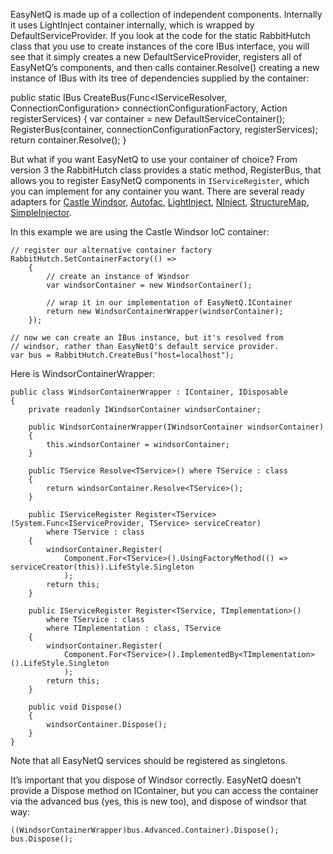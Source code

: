 EasyNetQ is made up of a collection of independent components. Internally it uses LightInject container internally, which is wrapped by DefaultServiceProvider. If you look at the code for the static RabbitHutch class that you use to create instances of the core IBus interface, you will see that it simply creates a new DefaultServiceProvider, registers all of EasyNetQ’s components, and then calls container.Resolve<IBus>() creating a new instance of IBus with its tree of dependencies supplied by the container:

  public static IBus CreateBus(Func<IServiceResolver, ConnectionConfiguration> connectionConfigurationFactory, Action<IServiceRegister> registerServices)
        {
            var container = new DefaultServiceContainer();
            RegisterBus(container, connectionConfigurationFactory, registerServices);
            return container.Resolve<IBus>();
        }

But what if you want EasyNetQ to use your container of choice? From version 3 the RabbitHutch class provides a static method, RegisterBus, that allows you to register EasyNetQ components in `IServiceRegister`,  which you can implement for any container you want. There are several ready adapters for [Castle Windsor](https://www.nuget.org/packages/EasyNetQ.DI.Windsor), [Autofac](https://www.nuget.org/packages/EasyNetQ.DI.Autofac), [LightInject](https://www.nuget.org/packages/EasyNetQ.DI.LightInject), [NInject](https://www.nuget.org/packages/EasyNetQ.DI.NInject), [StructureMap](https://www.nuget.org/packages/EasyNetQ.DI.StructureMap), [SimpleInjector](https://www.nuget.org/packages/EasyNetQ.DI.SimpleInjector).

In this example we are using the Castle Windsor IoC container:

    // register our alternative container factory
    RabbitHutch.SetContainerFactory(() =>
        {
            // create an instance of Windsor
            var windsorContainer = new WindsorContainer();

            // wrap it in our implementation of EasyNetQ.IContainer
            return new WindsorContainerWrapper(windsorContainer);
        });

    // now we can create an IBus instance, but it's resolved from
    // windsor, rather than EasyNetQ's default service provider.
    var bus = RabbitHutch.CreateBus("host=localhost");

Here is WindsorContainerWrapper:

    public class WindsorContainerWrapper : IContainer, IDisposable
    {
        private readonly IWindsorContainer windsorContainer;

        public WindsorContainerWrapper(IWindsorContainer windsorContainer)
        {
            this.windsorContainer = windsorContainer;
        }

        public TService Resolve<TService>() where TService : class
        {
            return windsorContainer.Resolve<TService>();
        }

        public IServiceRegister Register<TService>(System.Func<IServiceProvider, TService> serviceCreator) 
            where TService : class
        {
            windsorContainer.Register(
                Component.For<TService>().UsingFactoryMethod(() => serviceCreator(this)).LifeStyle.Singleton
                );
            return this;
        }

        public IServiceRegister Register<TService, TImplementation>() 
            where TService : class 
            where TImplementation : class, TService
        {
            windsorContainer.Register(
                Component.For<TService>().ImplementedBy<TImplementation>().LifeStyle.Singleton
                );
            return this;
        }

        public void Dispose()
        {
            windsorContainer.Dispose();
        }
    }

Note that all EasyNetQ services should be registered as singletons.

It’s important that you dispose of Windsor correctly. EasyNetQ doesn’t provide a Dispose method on IContainer, but you can access the container via the advanced bus (yes, this is new too), and dispose of windsor that way:

    ((WindsorContainerWrapper)bus.Advanced.Container).Dispose();
    bus.Dispose();